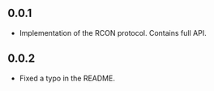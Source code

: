 ## 0.0.1
* Implementation of the RCON protocol. Contains full API.

## 0.0.2
* Fixed a typo in the README.